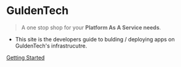 # GuldenTech

> A one stop shop for your **Platform As A Service needs**.

- This site is the developers guide to bulding / deploying apps on GuldenTech's infrastrucutre.

[Getting Started](#guldentech)